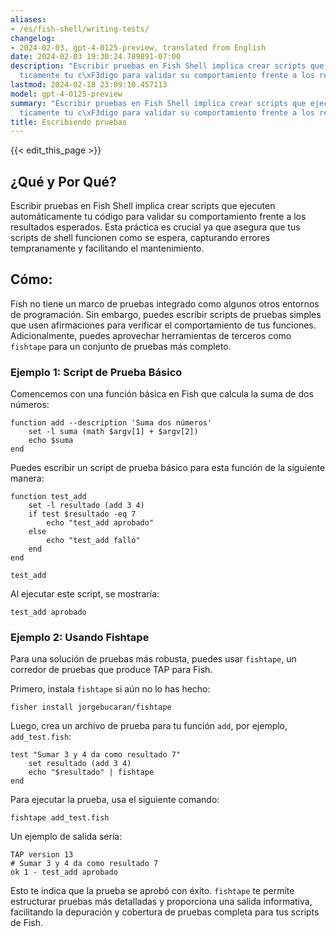 ```yaml
---
aliases:
- /es/fish-shell/writing-tests/
changelog:
- 2024-02-03, gpt-4-0125-preview, translated from English
date: 2024-02-03 19:30:24.789891-07:00
description: "Escribir pruebas en Fish Shell implica crear scripts que ejecuten autom\xE1\
  ticamente tu c\xF3digo para validar su comportamiento frente a los resultados\u2026"
lastmod: 2024-02-18 23:09:10.457113
model: gpt-4-0125-preview
summary: "Escribir pruebas en Fish Shell implica crear scripts que ejecuten autom\xE1\
  ticamente tu c\xF3digo para validar su comportamiento frente a los resultados\u2026"
title: Escribiendo pruebas
---
```


{{< edit_this_page >}}

## ¿Qué y Por Qué?

Escribir pruebas en Fish Shell implica crear scripts que ejecuten automáticamente tu código para validar su comportamiento frente a los resultados esperados. Esta práctica es crucial ya que asegura que tus scripts de shell funcionen como se espera, capturando errores tempranamente y facilitando el mantenimiento.

## Cómo:

Fish no tiene un marco de pruebas integrado como algunos otros entornos de programación. Sin embargo, puedes escribir scripts de pruebas simples que usen afirmaciones para verificar el comportamiento de tus funciones. Adicionalmente, puedes aprovechar herramientas de terceros como `fishtape` para un conjunto de pruebas más completo.

### Ejemplo 1: Script de Prueba Básico

Comencemos con una función básica en Fish que calcula la suma de dos números:

```fish
function add --description 'Suma dos números'
    set -l suma (math $argv[1] + $argv[2])
    echo $suma
end
```

Puedes escribir un script de prueba básico para esta función de la siguiente manera:

```fish
function test_add
    set -l resultado (add 3 4)
    if test $resultado -eq 7
        echo "test_add aprobado"
    else
        echo "test_add falló"
    end
end

test_add
```

Al ejecutar este script, se mostraría:

```
test_add aprobado
```

### Ejemplo 2: Usando Fishtape

Para una solución de pruebas más robusta, puedes usar `fishtape`, un corredor de pruebas que produce TAP para Fish.

Primero, instala `fishtape` si aún no lo has hecho:

```fish
fisher install jorgebucaran/fishtape
```

Luego, crea un archivo de prueba para tu función `add`, por ejemplo, `add_test.fish`:

```fish
test "Sumar 3 y 4 da como resultado 7"
    set resultado (add 3 4)
    echo "$resultado" | fishtape
end
```

Para ejecutar la prueba, usa el siguiente comando:

```fish
fishtape add_test.fish
```

Un ejemplo de salida sería:

```
TAP version 13
# Sumar 3 y 4 da como resultado 7
ok 1 - test_add aprobado
```

Esto te indica que la prueba se aprobó con éxito. `fishtape` te permite estructurar pruebas más detalladas y proporciona una salida informativa, facilitando la depuración y cobertura de pruebas completa para tus scripts de Fish.

